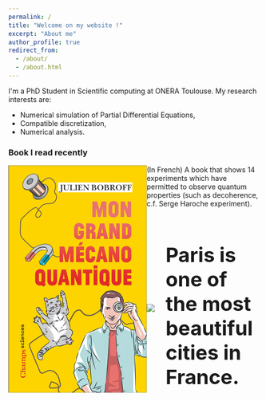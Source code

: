 ```yaml
---
permalink: /
title: "Welcome on my website !"
excerpt: "About me"
author_profile: true
redirect_from: 
  - /about/
  - /about.html
---
```


I'm a PhD Student in Scientific computing at ONERA Toulouse. My research interests are: 
- Numerical simulation of Partial Differential Equations,
- Compatible discretization,
- Numerical analysis.

### Book I read recently

<img style="float: left; width=50%; height=50%" src="images/bobroff.jpg">

(In French) A book that shows 14 experiments which have permitted to observe quantum properties (such as decoherence, c.f. Serge Haroche experiment).  

<html>
  <head>
    <title>The title of the document</title>
    <style>
      .container {
        display: flex;
        align-items: center;
        justify-content: center
      }
      img {
        max-width: 100%
      }
      .image {
        flex-basis: 40%
      }
      .text {
        font-size: 20px;
        padding-left: 20px;
      }
    </style>
  </head>
  <body>
    <div class="container">
      <div class="image">
        <img src="https://i.pinimg.com/originals/26/ea/fc/26eafc0b14488fea03fa8fa9751203ff.jpg">
      </div>
      <div class="text">
        <h1>Paris is one of the most beautiful cities in France.</h1>
      </div>
    </div>
  </body>
</html>